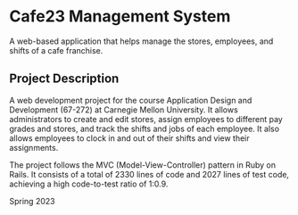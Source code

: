  # Cafe23 Management System

A web-based application that helps manage the stores, employees, and shifts of a cafe franchise.

## Project Description

A web development project for the course Application Design and Development (67-272) at Carnegie Mellon University. It allows administrators to create and edit stores, assign employees to different pay grades and stores, and track the shifts and jobs of each employee. It also allows employees to clock in and out of their shifts and view their assignments.

The project follows the MVC (Model-View-Controller) pattern in Ruby on Rails. It consists of a total of 2330 lines of code and 2027 lines of test code, achieving a high code-to-test ratio of 1:0.9. 

Spring 2023
